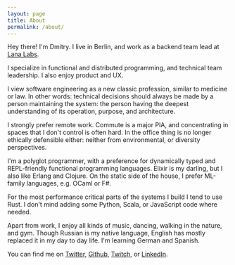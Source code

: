 ```yaml
---
layout: page
title: About
permalink: /about/
---
```


Hey there! I'm Dmitry. I live in Berlin, and work as a backend team lead at [Lana Labs](https://lanalabs.com/en/).

I specialize in functional and distributed programming, and technical team leadership. I also enjoy product and UX.

I view software engineering as a new classic profession, similar to medicine or law. In other words: technical decisions should always be made by a person maintaining the system: the person having the deepest understanding of its operation, purpose, and architecture.

I strongly prefer remote work. Commute is a major PIA, and concentrating in spaces that I don't control is often hard. In the office thing is no longer ethically defensible either: neither from environmental, or diversity perspectives.

I'm a polyglot programmer, with a preference for dynamically typed and REPL-friendly functional programming languages.
Elixir is my darling, but I also like Erlang and Clojure. On the static side of the house, I prefer ML-family languages, e.g. OCaml or F#.

For the most performance critical parts of the systems I build I tend to use Rust. I don't mind adding some Python, Scala, or JavaScript code where needed.

Apart from work, I enjoy all kinds of music, dancing, walking in the nature, and gym. Though Russian is my native language, English has mostly replaced it in my day to day life. I'm learning German and Spanish.

You can find me on [Twitter](https://twitter.com/akaLakret), [Github](https://github.com/Lakret), [Twitch](https://www.twitch.tv/akalakret/videos), or [LinkedIn](https://www.linkedin.com/in/lakret/).
